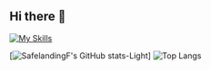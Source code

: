 ## Hi there 👋

[![My Skills](https://skillicons.dev/icons?i=js,html,css,vue,react,electron,wasm)](https://skillicons.dev)



[![SafelandingF's GitHub stats-Light](https://github-readme-stats.vercel.app/api?username=SafelandingF&show_icons=true&theme=default#gh-light-mode-only)]
![Top Langs](https://github-readme-stats.vercel.app/api/top-langs/?username=SafelandingF&layout=compact)

<!--
**SafelandingF/SafelandingF** is a ✨ _special_ ✨ repository because its `README.md` (this file) appears on your GitHub profile.

Here are some ideas to get you started:

- 🔭 I’m currently working on ...
- 🌱 I’m currently learning ...
- 👯 I’m looking to collaborate on ...
- 🤔 I’m looking for help with ...
- 💬 Ask me about ...
- 📫 How to reach me: ...
- 😄 Pronouns: ...
- ⚡ Fun fact: ...
-->
